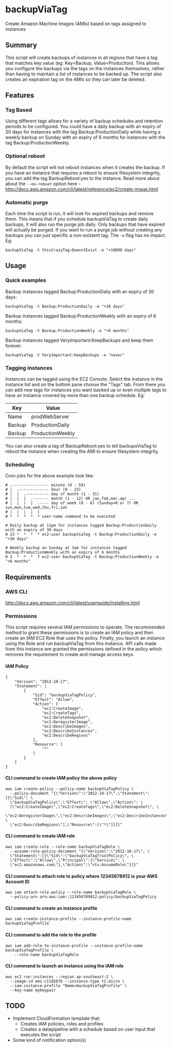 # backupViaTag
Create Amazon Machine Images (AMIs) based on tags assigned to instances

## Summary
This script will create backups of instances in all regions that have a tag that matches key:value (eg: Key=Backup, Value=Production). This allows you configure the backups via the tags on the instances themselves, rather than having to maintain a list of instances to be backed up. The script also creates an expiration tag on the AMIs so they can later be deleted. 

## Features
### Tag Based
Using different tags allows for a variety of backup schedules and retention periods to be configured. You could have a daily backup with an expiry of 30 days for instances with the tag Backup:ProductionDaily while having a weekly backup on Sunday with an expiry of 6 months for instances with the tag Backup:ProductionWeekly. 

### Optional reboot
By default the script will not reboot instances when it creates the backup. If you have an instance that requires a reboot to ensure filesystem integrity, you can add the tag BackupReboot:yes to the instance. Read more about about the `--no-reboot` option here - http://docs.aws.amazon.com/cli/latest/reference/ec2/create-image.html

### Automatic purge
Each time the script is run, it will look for expired backups and remove them. This means that if you schedule backupViaTag to create daily backups, it will also run the purge job daily. Only backups that have expired will actually be purged. If you want to run a purge job without creating any backups you can just specific a non-existent tag. The `-e` flag has no impact. Eg:

`backupViaTag -t thisCrazyTag:DoesntExist -e "+10000 days"`

## Usage
### Quick examples
Backup instances tagged Backup:ProductionDaily with an expiry of 30 days:

`backupViaTag -t Backup:ProductionDaily -e "+30 days"`

Backup instances tagged Backup:ProductionWeekly with an expiry of 6 months:

`backupViaTag -t Backup:ProductionWeekly -e "+6 months"`

Backup instances tagged VeryImportant:KeepBackups and keep them forever:

`backupViaTag -t VeryImportant:KeepBackups -e "never"`

### Tagging instances
Instances can be tagged using the EC2 Console. Select the instance in the instance list and on the bottom pane choose the "Tags" tab. From there you can add new tags for instances you want backed up or even multiple tags to have an instance covered by more than one backup schedule. Eg:

| Key     | Value            |
| ------- | ---------------- |
| Name    | prodWebServer    |
| Backup  | ProductionDaily  |
| Backup  | ProductionWeekly |

You can also create a tag of BackupReboot:yes to tell backupsViaTag to reboot the instance when creating the AMI to ensure filesystem integrity. 

### Scheduling
Cron jobs for the above example look like:
```
# .---------------- minute (0 - 59)
# |  .------------- hour (0 - 23)
# |  |  .---------- day of month (1 - 31)
# |  |  |  .------- month (1 - 12) OR jan,feb,mar,apr ...
# |  |  |  |  .---- day of week (0 - 6) (Sunday=0 or 7) OR sun,mon,tue,wed,thu,fri,sat
# |  |  |  |  |
# *  *  *  *  * user-name command to be executed

# Daily backup at 11pm for instances tagged Backup:ProductionDaily with an expiry of 30 days
0 23 *  *  *  * ec2-user backupViaTag -t Backup:ProductionDaily -e "+30 days"

# Weekly backup on Sunday at 3am for instances tagged Backup:ProductionWeekly with an expiry of 6 months
0 3  *  *  *  7 ec2-user backupViaTag -t Backup:ProductionWeekly -e "+6 months"

```

## Requirements
### AWS CLI
http://docs.aws.amazon.com/cli/latest/userguide/installing.html

### Permissions
This script requires several IAM permissions to operate. The recommended method to grant these permissions is to create an IAM policy and then create an IAM EC2 Role that uses the policy. Finally, you launch an instance using the Role and run backupViaTag from this instance. API calls made from this instance are granted the permissions defined in the policy which removes the requirement to create and manage access keys.

#### IAM Policy
```
{
    "Version": "2012-10-17",
    "Statement": [
        {
            "Sid": "backupViaTagPolicy",
            "Effect": "Allow",
            "Action": [
                "ec2:CreateImage",
                "ec2:CreateTags",
                "ec2:DeleteSnapshot",
                "ec2:DeregisterImage",
                "ec2:DescribeImages",
                "ec2:DescribeInstances",
                "ec2:DescribeRegions"
            ],
            "Resource": [
                "*"
            ]
        }
    ]
}
```
#### CLI command to create IAM policy the above policy
```
aws iam create-policy --policy-name backupViaTagPolicy \
  --policy-document "{\"Version\":\"2012-10-17\",\"Statement\":[{\"Sid\": \
  \"backupViaTagPolicy\",\"Effect\": \"Allow\",\"Action\": \
  [\"ec2:CreateImage\",\"ec2:CreateTags\",\"ec2:DeleteSnapshot\", \
  \"ec2:DeregisterImage\",\"ec2:DescribeImages\",\"ec2:DescribeInstances\", \
  \"ec2:DescribeRegions\"],\"Resource\":[\"*\"]}]}"
```

#### CLI command to create IAM role
```
aws iam create-role --role-name backupViaTagRole \
  --assume-role-policy-document "{\"Version\":\"2012-10-17\", \
  \"Statement\":[{\"Sid\":\"backupViaTagTrustPolicy\", \
  \"Effect\":\"Allow\",\"Principal\":{\"Service\": \
  \"ec2.amazonaws.com\"},\"Action\":\"sts:AssumeRole\"}]}"
```
#### CLI command to attach role to policy where 12345678912 is your AWS Account ID
```
aws iam attach-role-policy --role-name backupViaTagRole \
  --policy-arn arn:aws:iam::123456789012:policy/backupViaTagPolicy
```
#### CLI command to create an instance profile
```
aws iam create-instance-profile --instance-profile-name backupViaTagProfile`
```
#### CLI command to add the role to the profile
```
aws iam add-role-to-instance-profile --instance-profile-name backupViaTagProfile \
    --role-name backupViaTagRole
```
#### CLI command to launch an instance using the IAM role 
```
aws ec2 run-instances --region ap-southeast-2 \
  --image-id ami-c11856fb --instance-type t2.micro \
  --iam-instance-profile "Name=backupViaTagProfile" \
  --key-name myKeypair 
```
## TODO
- Implement CloudFormation template that:
  - Creates IAM policies, roles and profiles
  - Creates a datapipeline with a schedule based on user input that executes the script 
- Some kind of notification option(s)
